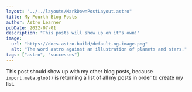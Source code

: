 ```yaml
---
layout: "../../layouts/MarkDownPostLayout.astro"
title: My Fourth Blog Posts
author: Astro Learner
pubDate: 2022-07-01
description: "This posts will show up on it's own!"
image:
  url: "https://docs.astro.build/default-og-image.png"
  alt: "The word astro against an illustration of planets and stars."
tags: ["astro", "successes"]
---
```


This post should show up with my other blog posts, because `import.meta.glob()` is returning a list of all my posts in order to create my list.

